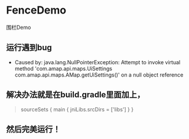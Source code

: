 # FenceDemo
围栏Demo

## 运行遇到bug
- Caused by: java.lang.NullPointerException: Attempt to invoke virtual method 'com.amap.api.maps.UiSettings com.amap.api.maps.AMap.getUiSettings()' on a null object reference

## 解决办法就是在build.gradle里面加上，

> sourceSets {
        main {
            jniLibs.srcDirs = ['libs']
        }
    }
## 然后完美运行！
